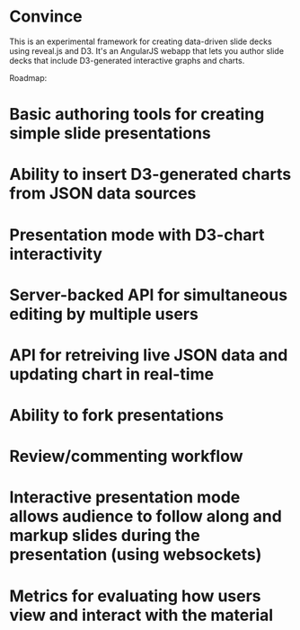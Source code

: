 Convince
===

This is an experimental framework for creating data-driven slide decks using reveal.js and D3.  It's an AngularJS webapp that lets you author slide decks that include D3-generated interactive graphs and charts.

Roadmap:
# Basic authoring tools for creating simple slide presentations
# Ability to insert D3-generated charts from JSON data sources
# Presentation mode with D3-chart interactivity
# Server-backed API for simultaneous editing by multiple users
# API for retreiving live JSON data and updating chart in real-time
# Ability to fork presentations
# Review/commenting workflow
# Interactive presentation mode allows audience to follow along and markup slides during the presentation (using websockets)
# Metrics for evaluating how users view and interact with the material


